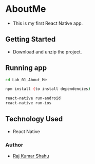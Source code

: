 # AboutMe

* This is my first React Native app.

## Getting Started

* Download and unzip the project.

## Running app

```sh
cd Lab_01_About_Me

npm install (to install dependencies)

react-native run-android
react-native run-ios

```

## Technology Used

* React Native

### Author

* [Raj Kumar Shahu](https://rajkumarshahu.com/)